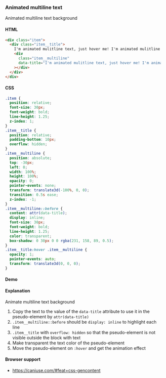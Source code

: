 ### Animated multiline text

Animated multiline text background

#### HTML

```html
<div class="item">
  <div class="item__title">
    I'm animated mulitline text, just hover me! I'm animated mulitline text, just hover me!
    <div
      class="item__multiline"
      data-title="I'm animated mulitline text, just hover me! I'm animated mulitline text, just hover me!"
    ></div>
  </div>
</div>
```

#### CSS

```css
.item {
  position: relative;
  font-size: 30px;
  font-weight: bold;
  line-height: 1.25;
  z-index: 1;
}
.item__title {
  position: relative;
  padding-bottom: 10px;
  overflow: hidden;
}
.item__multiline {
  position: absolute;
  top: -30px;
  left: 0;
  width: 100%;
  height: 100%;
  opacity: 0;
  pointer-events: none;
  transform: translate3d(-100%, 0, 0);
  transition: 0.5s ease;
  z-index: -1;
}
.item__multiline::before {
  content: attr(data-title);
  display: inline;
  font-size: 30px;
  font-weight: bold;
  line-height: 1.25;
  color: transparent;
  box-shadow: 0 30px 0 0 rgba(231, 158, 89, 0.5);
}
.item__title:hover .item__multiline {
  opacity: 1;
  pointer-events: auto;
  transform: translate3d(0, 0, 0);
}
```

#### Demo

#### Explanation

Animate multiline text background

1. Copy the text to the value of the `data-title` attribute to use it in the pseudo-element by `attr(data-title)`
2. `.item__multiline::before` should be `display: inline` to highlight each line
3. `.item__title` with `overflow: hidden` so that the pseudo-element is not visible outside the block with text
4. Make transparent the text color of the pseudo-element
5. Move the pseudo-element on `:hover` and get the animation effect

#### Browser support

- https://caniuse.com/#feat=css-gencontent

<!-- tags: animation -->
